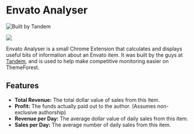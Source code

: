 # Envato Analyser

![Built by Tandem](http://i.imgur.com/Cvjrupo.png)

<img src="https://img.shields.io/badge/Release-v0.1.0-green.svg?style=flat-square">

Envato Analyser is a small Chrome Extension that calculates and displays useful bits of information about an Envato item. It was built by the guys at [Tandem](http://www.builtbytandem.com), and is used to help make competitive monitoring easier on ThemeForest.

## Features

- **Total Revenue:** The total dollar value of sales from this item.
- **Profit:** The funds actually paid out to the author. (Assumes non-exclusive authorship)
- **Revenue per Day:** The average dollar value of daily sales from this item.
- **Sales per Day:** The average number of daily sales from this item.
